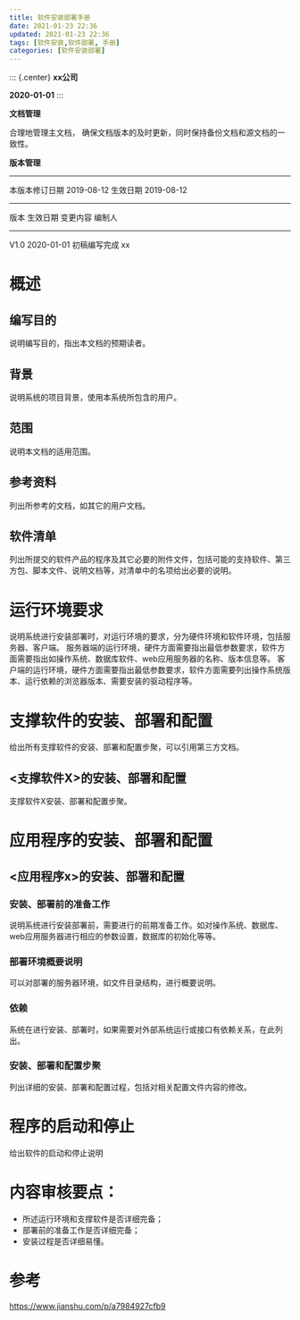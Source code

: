 ```yaml
---
title: 软件安装部署手册
date: 2021-01-23 22:36
updated: 2021-01-23 22:36
tags: [软件安装,软件部署, 手册]
categories: [软件安装部署]
---
```


::: {.center}
**xx公司**

**2020-01-01**
:::

**文档管理**

合理地管理主文档，
确保文档版本的及时更新，同时保持备份文档和源文档的一致性。

**版本管理**

  ---------------- ------------ ---------- ------------
  本版本修订日期   2019-08-12   生效日期   2019-08-12
  ---------------- ------------ ---------- ------------

  版本   生效日期     变更内容       编制人
  ------ ------------ -------------- --------
  V1.0   2020-01-01   初稿编写完成   xx

# 概述

## 编写目的

说明编写目的，指出本文档的预期读者。

## 背景

说明系统的项目背景，使用本系统所包含的用户。

## 范围

说明本文档的适用范围。

## 参考资料

列出所参考的文档，如其它的用户文档。

## 软件清单

列出所提交的软件产品的程序及其它必要的附件文件，包括可能的支持软件、第三方包、脚本文件、说明文档等，对清单中的名项给出必要的说明。

# 运行环境要求

说明系统进行安装部署时，对运行环境的要求，分为硬件环境和软件环境，包括服务器、客户端。
服务器端的运行环境，硬件方面需要指出最低参数要求，软件方面需要指出如操作系统、数据库软件、web应用服务器的名称、版本信息等。
客户端的运行环境，硬件方面需要指出最低参数要求，软件方面需要列出操作系统版本、运行依赖的浏览器版本、需要安装的驱动程序等。

# 支撑软件的安装、部署和配置

给出所有支撑软件的安装、部署和配置步聚，可以引用第三方文档。

## \<支撑软件X\>的安装、部署和配置

支撑软件X安装、部署和配置步聚。

# 应用程序的安装、部署和配置

## \<应用程序x\>的安装、部署和配置

### 安装、部署前的准备工作

说明系统进行安装部署前，需要进行的前期准备工作。如对操作系统、数据库、web应用服务器进行相应的参数设置，数据库的初始化等等。

### 部署环境概要说明

可以对部署的服务器环境，如文件目录结构，进行概要说明。

### 依赖

系统在进行安装、部署时，如果需要对外部系统运行或接口有依赖关系，在此列出。

### 安装、部署和配置步聚

列出详细的安装、部署和配置过程，包括对相关配置文件内容的修改。

# 程序的启动和停止

给出软件的启动和停止说明

# 内容审核要点：

-   所述运行环境和支撑软件是否详细完备；
-   部署前的准备工作是否详细完备；
-   安装过程是否详细易懂。

# 参考

<https://www.jianshu.com/p/a7984927cfb9>
